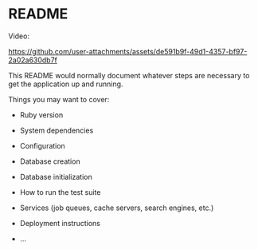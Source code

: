 # README
Video:

https://github.com/user-attachments/assets/de591b9f-49d1-4357-bf97-2a02a630db7f



This README would normally document whatever steps are necessary to get the
application up and running.

Things you may want to cover:

* Ruby version

* System dependencies

* Configuration

* Database creation

* Database initialization

* How to run the test suite

* Services (job queues, cache servers, search engines, etc.)

* Deployment instructions

* ...
